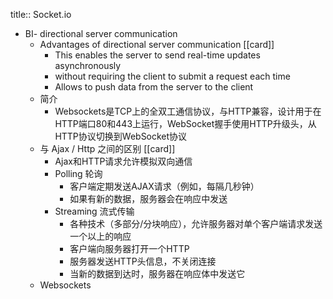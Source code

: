 title:: Socket.io

- BI- directional server communication
	- Advantages of  directional server communication [[card]]
		- This enables the server to send real-time updates asynchronously
		- without requiring the client to submit a request each time
		- Allows to push data from the server to the client
	- 简介
		- Websockets是TCP上的全双工通信协议，与HTTP兼容，设计用于在HTTP端口80和443上运行，WebSocket握手使用HTTP升级头，从HTTP协议切换到WebSocket协议
	- 与 Ajax / Http 之间的区别 [[card]]
		- Ajax和HTTP请求允许模拟双向通信
		- Polling 轮询
			- 客户端定期发送AJAX请求（例如，每隔几秒钟）
			- 如果有新的数据，服务器会在响应中发送
		- Streaming 流式传输
			- 各种技术（多部分/分块响应），允许服务器对单个客户端请求发送一个以上的响应
			- 客户端向服务器打开一个HTTP
			- 服务器发送HTTP头信息，不关闭连接
			- 当新的数据到达时，服务器在响应体中发送它
	- Websockets